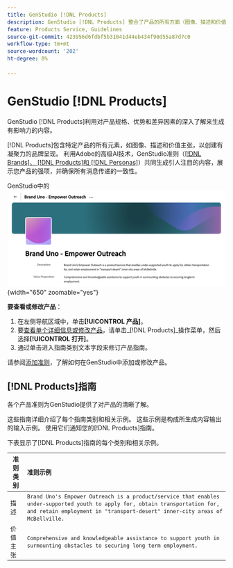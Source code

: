 ```yaml
---
title: GenStudio [!DNL Products]
description: GenStudio [!DNL Products] 整合了产品的所有方面（图像、描述和价值主张），以创建相关内容来重点展示产品优势并保持产品消息的一致性。
feature: Products Service, Guidelines
source-git-commit: 423956d6fdbf5b31041d44eb434f90d55a87d7c0
workflow-type: tm+mt
source-wordcount: '202'
ht-degree: 0%

---
```



# GenStudio [!DNL Products]

GenStudio [!DNL Products]利用对产品规格、优势和差异因素的深入了解来生成有影响力的内容。

[!DNL Products]包含特定产品的所有元素，如图像、描述和价值主张，以创建有凝聚力的品牌呈现。 利用Adobe的高级AI技术，GenStudio准则（[[!DNL Brands]、 [!DNL Products]和 [!DNL Personas]](/help/user-guide/guidelines/overview.md)）共同生成引人注目的内容，展示您产品的强项，并确保所有消息传递的一致性。

GenStudio中的![[!DNL Products]准则](/help/assets/products-guidelines.png){width="650" zoomable="yes"}

**要查看或修改产品**：

1. 在左侧导航区域中，单击&#x200B;**[!UICONTROL 产品]**。
1. 要[查看单个详细信息或修改产品](add-guidelines.md#manage-products)，请单击&#x200B;_[!DNL Products]_操作菜单，然后选择&#x200B;**[!UICONTROL 打开]**。
1. 通过单击进入指南类别文本字段来修订产品指南。

请参阅[添加准则](add-guidelines.md)，了解如何在GenStudio中添加或修改产品。

## [!DNL Products]指南

各个产品准则为GenStudio提供了对产品的清晰了解。

这些指南详细介绍了每个指南类别和相关示例。 这些示例是构成所生成内容输出的输入示例。 使用它们通知您的[!DNL Products]指南。

下表显示了[!DNL Products]指南的每个类别和相关示例。

| 准则类别 | 准则示例 |
| ------------------| :---------- |
| 描述 | `Brand Uno's Empower Outreach is a product/service that enables under-supported youth to apply for, obtain transportation for, and retain employment in "transport-desert" inner-city areas of McBellville.` |
| 价值主张 | `Comprehensive and knowledgeable assistance to support youth in surmounting obstacles to securing long term employment.` |
